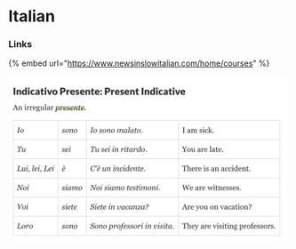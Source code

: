 # Italian

### Links

{% embed url="https://www.newsinslowitalian.com/home/courses" %}



![](../.gitbook/assets/screenshot-2020-07-19-at-16.49.11.png)

